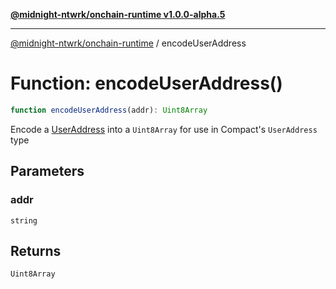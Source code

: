 [**@midnight-ntwrk/onchain-runtime v1.0.0-alpha.5**](../README.md)

***

[@midnight-ntwrk/onchain-runtime](../globals.md) / encodeUserAddress

# Function: encodeUserAddress()

```ts
function encodeUserAddress(addr): Uint8Array
```

Encode a [UserAddress](../type-aliases/UserAddress.md) into a `Uint8Array` for use in Compact's
`UserAddress` type

## Parameters

### addr

`string`

## Returns

`Uint8Array`
